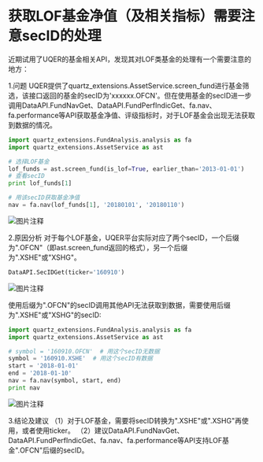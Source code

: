 # 获取LOF基金净值（及相关指标）需要注意secID的处理

近期试用了UQER的基金相关API，发现其对LOF类基金的处理有一个需要注意的地方：

1.问题
UQER提供了quartz_extensions.AssetService.screen_fund进行基金筛选，该接口返回的基金的secID为'xxxxxx.OFCN'。但在使用基金的secID进一步调用DataAPI.FundNavGet、DataAPI.FundPerfIndicGet、fa.nav、fa.performance等API获取基金净值、评级指标时，对于LOF基金会出现无法获取到数据的情况。

```python
import quartz_extensions.FundAnalysis.analysis as fa
import quartz_extensions.AssetService as ast

# 选择LOF基金
lof_funds = ast.screen_fund(is_lof=True, earlier_than='2013-01-01')    
# 查看secID
print lof_funds[1]

# 用该secID获取基金净值
nav = fa.nav(lof_funds[1], '20180101', '20180110')

```
![图片注释](http://storage-uqer.datayes.com/56bc7628228e5b0fe5b17c3c/c13ee0ee-0a3e-11eb-ab40-0242ac140002)


2.原因分析
对于每个LOF基金，UQER平台实际对应了两个secID，一个后缀为".OFCN"（即ast.screen_fund返回的格式），另一个后缀为".XSHE"或"XSHG"。

```python
DataAPI.SecIDGet(ticker='160910')
```
![图片注释](http://storage-uqer.datayes.com/56bc7628228e5b0fe5b17c3c/cae5795a-0a3e-11eb-bd92-0242ac140003)

使用后缀为".OFCN"的secID调用其他API无法获取到数据，需要使用后缀为".XSHE"或"XSHG"的secID:

```python
import quartz_extensions.FundAnalysis.analysis as fa
import quartz_extensions.AssetService as ast

# symbol = '160910.OFCN'  # 用这个secID无数据
symbol = '160910.XSHE'  # 用这个secID有数据
start = '2018-01-01'
end = '2018-01-10'
nav = fa.nav(symbol, start, end)
print nav
```
![图片注释](http://storage-uqer.datayes.com/56bc7628228e5b0fe5b17c3c/1006b99a-0a3f-11eb-ab40-0242ac140002)

3.结论及建议
（1）对于LOF基金，需要将secID转换为".XSHE"或".XSHG"再使用，或者使用ticker。
（2）建议DataAPI.FundNavGet、DataAPI.FundPerfIndicGet、fa.nav、fa.performance等API支持LOF基金".OFCN"后缀的secID。